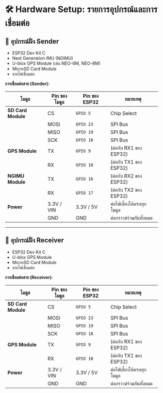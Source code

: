 # 🛠️ Hardware Setup: รายการอุปกรณ์และการเชื่อมต่อ

## 🔼 อุปกรณ์ฝั่ง Sender

* ESP32 Dev Kit C
* Next Generation IMU (NGIMU)
* U-blox GPS Module (เช่น NEO-6M, NEO-8M)
* MicroSD Card Module
* สายไฟเชื่อมต่อ

**การเชื่อมต่อสาย (Sender):**

| โมดูล              | Pin ของโมดูล   | Pin ของ ESP32   | หมายเหตุ               |
| ----------------- | ------------- | ---------------- | --------------------- |
| **SD Card Module**| CS            | `GPIO 5`         | Chip Select           |
|                   | MOSI          | `GPIO 23`        | SPI Bus               |
|                   | MISO          | `GPIO 19`        | SPI Bus               |
|                   | SCK           | `GPIO 18`        | SPI Bus               |
| **GPS Module**    | TX            | `GPIO 9`         | (ต่อกับ RX1 ของ ESP32) |
|                   | RX            | `GPIO 10`        | (ต่อกับ TX1 ของ ESP32) |
| **NGIMU Module**  | TX            | `GPIO 16`        | (ต่อกับ RX2 ของ ESP32) |
|                   | RX            | `GPIO 17`        | (ต่อกับ TX2 ของ ESP32) |
| **Power**         | 3.3V / VIN    | 3.3V / 5V        | ต่อไฟเลี้ยงให้ครบทุกโมดูล  |
|                   | GND           | GND              | ต่อกราวด์ร่วมกันทั้งหมด     |

---

## 🔽 อุปกรณ์ฝั่ง Receiver

* ESP32 Dev Kit C
* U-blox GPS Module
* MicroSD Card Module
* สายไฟเชื่อมต่อ

**การเชื่อมต่อสาย (Receiver):**

| โมดูล             | Pin ของโมดูล | Pin ของ ESP32    | หมายเหตุ              |
| ----------------- | ------------- | ---------------- | --------------------- |
| **SD Card Module** | CS            | `GPIO 5`         | Chip Select           |
|                   | MOSI          | `GPIO 23`        | SPI Bus               |
|                   | MISO          | `GPIO 19`        | SPI Bus               |
|                   | SCK           | `GPIO 18`        | SPI Bus               |
| **GPS Module** | TX            | `GPIO 9`         | (ต่อกับ RX1 ของ ESP32) |
|                   | RX            | `GPIO 10`        | (ต่อกับ TX1 ของ ESP32) |
| **Power** | 3.3V / VIN    | 3.3V / 5V        | ต่อไฟเลี้ยงให้ครบทุกโมดูล  |
|                   | GND           | GND              | ต่อกราวด์ร่วมกันทั้งหมด     |